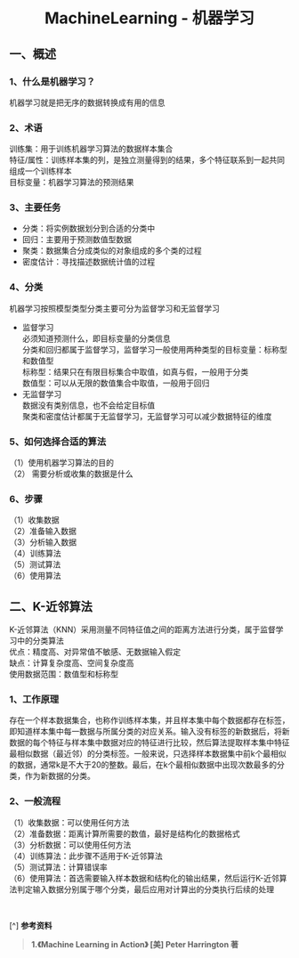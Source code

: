 # <center>**MachineLearning - 机器学习**

## **一、概述** 
### 1、什么是机器学习？
机器学习就是把无序的数据转换成有用的信息

### 2、术语
训练集：用于训练机器学习算法的数据样本集合   
特征/属性：训练样本集的列，是独立测量得到的结果，多个特征联系到一起共同组成一个训练样本  
目标变量：机器学习算法的预测结果  

### 3、主要任务
- 分类：将实例数据划分到合适的分类中
- 回归：主要用于预测数值型数据
- 聚类：数据集合分成类似的对象组成的多个类的过程
- 密度估计：寻找描述数据统计值的过程

### 4、分类
机器学习按照模型类型分类主要可分为监督学习和无监督学习  
- 监督学习  
必须知道预测什么，即目标变量的分类信息  
分类和回归都属于监督学习，监督学习一般使用两种类型的目标变量：标称型和数值型  
标称型：结果只在有限目标集合中取值，如真与假，一般用于分类  
数值型：可以从无限的数值集合中取值，一般用于回归
- 无监督学习  
数据没有类别信息，也不会给定目标值  
聚类和密度估计都属于无监督学习，无监督学习可以减少数据特征的维度

### 5、如何选择合适的算法
（1）使用机器学习算法的目的  
（2） 需要分析或收集的数据是什么  

### 6、步骤
（1）收集数据  
（2）准备输入数据  
（3）分析输入数据  
（4）训练算法  
（5）测试算法  
（6）使用算法  

## **二、K-近邻算法**
K-近邻算法（KNN）采用测量不同特征值之间的距离方法进行分类，属于监督学习中的分类算法  
优点：精度高、对异常值不敏感、无数据输入假定  
缺点：计算复杂度高、空间复杂度高  
使用数据范围：数值型和标称型  

### 1、工作原理
存在一个样本数据集合，也称作训练样本集，并且样本集中每个数据都存在标签，即知道样本集中每一数据与所属分类的对应关系。输入没有标签的新数据后，将新数据的每个特征与样本集中数据对应的特征进行比较，然后算法提取样本集中特征最相似数据（最近邻）的分类标签。一般来说，只选择样本数据集中前k个最相似的数据，通常k是不大于20的整数。最后，在k个最相似数据中出现次数最多的分类，作为新数据的分类。

### 2、一般流程
（1）收集数据：可以使用任何方法  
（2）准备数据：距离计算所需要的数值，最好是结构化的数据格式  
（3）分析数据：可以使用任何方法  
（4）训练算法：此步骤不适用于K-近邻算法  
（5）测试算法：计算错误率  
（6）使用算法：首选需要输入样本数据和结构化的输出结果，然后运行K-近邻算法判定输入数据分别属于哪个分类，最后应用对计算出的分类执行后续的处理

<br>

[^] **参考资料**
> **1.《Machine Learning in Action》 [美] Peter Harrington 著**



